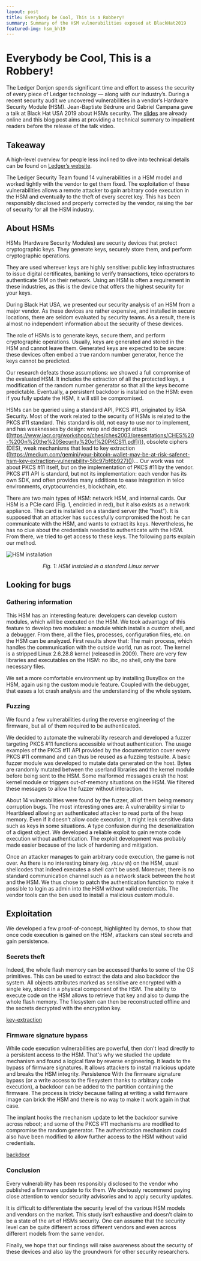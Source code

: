 ```yaml
---
layout: post
title: Everybody be Cool, This is a Robbery!
summary: Summary of the HSM vulnerabilities exposed at BlackHat2019
featured-img: hsm_bh19 
---
```


# Everybody be Cool, This is a Robbery!

The Ledger Donjon spends significant time and effort to assess the security of every piece of Ledger technology — along with our industry’s. During a recent security audit we uncovered vulnerabilities in a vendor’s Hardware Security Module (HSM). Jean-Baptiste Bédrune and Gabriel Campana gave a talk at Black Hat USA 2019 about HSMs security. The [slides](http://i.blackhat.com/USA-19/Thursday/us-19-Campana-Everybody-Be-Cool-This-Is-A-Robbery.pdf) are already online and this blog post aims at providing a technical summary to impatient readers before the release of the talk video.

## Takeaway

A high-level overview for people less inclined to dive into technical details can be found on [Ledger’s website](https://www.ledger.com/a-note-on-recent-research/).

The Ledger Security Team found 14 vulnerabilities in a HSM model and worked tightly with the vendor to get them fixed. The exploitation of these vulnerabilities allows a remote attacker to gain arbitrary code execution in the HSM and eventually to the theft of every secret key. This has been responsibly disclosed and properly corrected by the vendor, raising the bar of security for all the HSM industry.

## About HSMs

HSMs (Hardware Security Modules) are security devices that protect cryptographic keys. They generate keys, securely store them, and perform cryptographic operations.

They are used wherever keys are highly sensitive: public key infrastructures to issue digital certificates, banking to verify transactions, telco operators to authenticate SIM on their network. Using an HSM is often a requirement in these industries, as this is the device that offers the highest security for your keys.

During Black Hat USA, we presented our security analysis of an HSM from a major vendor. As these devices are rather expensive, and installed in secure locations, there are seldom evaluated by security teams. As a result, there is almost no independent information about the security of these devices.

The role of HSMs is to generate keys, secure them, and perform cryptographic operations. Usually, keys are generated and stored in the HSM and cannot leave them. Generated keys are expected to be secure: these devices often embed a true random number generator, hence the keys cannot be predicted.

Our research defeats those assumptions: we showed a full compromise of the evaluated HSM. It includes the extraction of all the protected keys, a modification of the random number generator so that all the keys become predictable. Eventually, a persistent backdoor is installed on the HSM: even if you fully update the HSM, it will still be compromised.

HSMs can be queried using a standard API, PKCS #11, originated by RSA Security. Most of the work related to the security of HSMs is related to the PKCS #11 standard. This standard is old, not easy to use nor to implement, and has weaknesses by design: wrap and decrypt attack ([https://www.iacr.org/workshops/ches/ches2003/presentations/CHES%20-%20On%20the%20Security%20of%20PKCS11.pdf]()), obsolete ciphers (DES), weak mechanisms that lead to key extraction ([https://medium.com/gemini/your-bitcoin-wallet-may-be-at-risk-safenet-hsm-key-extraction-vulnerability-58c97bf6b927]())... Our work was not about PKCS #11 itself, but on the implementation of PKCS #11 by the vendor. PKCS #11 API is standard, but not its implementation: each vendor has its own SDK, and often provides many additions to ease integration in telco environments, cryptocurrencies, blockchain, etc.

There are two main types of HSM: network HSM, and internal cards. Our HSM is a PCIe card (Fig. 1, encircled in red), but it also exists as a network appliance. This card is installed on a standard server (the “host”). It is supposed that an attacker has successfully compromised the host: he can communicate with the HSM, and wants to extract its keys. Nevertheless, he has no clue about the credentials needed to authenticate with the HSM. From there, we tried to get access to these keys. The following parts explain our method.

![HSM installation](/assets/hsm_bh2019/image1.jpg)

_<center>Fig. 1: HSM installed in a standard Linux server</center>_

## Looking for bugs

### Gathering information

This HSM has an interesting feature: developers can develop custom modules, which will be executed on the HSM. We took advantage of this feature to develop two modules: a module which installs a custom shell, and a debugger. 
From there, all the files, processes, configuration files, etc. on the HSM can be analyzed. First results show that:
The main process, which handles the communication with the outside world, run as root.
The kernel is a stripped Linux 2.6.28.8 kernel (released in 2009).
There are very few libraries and executables on the HSM: no libc, no shell, only the bare necessary files.

We set a more comfortable environment up by installing BusyBox on the HSM, again using the custom module feature. Coupled with the debugger, that eases a lot crash analysis and the understanding of the whole system.

### Fuzzing

We found a few vulnerabilities during the reverse engineering of the firmware, but all of them required to be authenticated.

We decided to automate the vulnerability research and developed a fuzzer targeting PKCS #11 functions accessible without authentication. The usage examples of the PKCS #11 API provided by the documentation cover every PKCS #11 command and can thus be reused as a fuzzing testsuite. A basic fuzzer module was developed to mutate data generated on the host. Bytes are randomly mutated between the userland libraries and the kernel module before being sent to the HSM. Some malformed messages crash the host kernel module or triggers out-of-memory situations on the HSM. We filtered these messages to allow the fuzzer without interaction.

About 14 vulnerabilities were found by the fuzzer, all of them being memory corruption bugs. The most interesting ones are:
A vulnerability similar to Heartbleed allowing an authenticated attacker to read parts of the heap memory. Even if it doesn’t allow code execution, it might leak sensitive data such as keys in some situations.
A type confusion during the deserialization of a digest object. We developed a reliable exploit to gain remote code execution without authentication. The exploit development was probably made easier because of the lack of hardening and mitigation.

Once an attacker manages to gain arbitrary code execution, the game is not over. As there is no interesting binary (eg. `/bin/sh`) on the HSM, usual shellcodes that indeed executes a shell can’t be used. Moreover, there is no standard communication channel such as a network stack between the host and the HSM. We thus chose to patch the authentication function to make it possible to login as admin into the HSM without valid credentials. The vendor tools can the ben used to install a malicious custom module.

## Exploitation

We developed a few proof-of-concept, highlighted by demos, to show that once code execution is gained on the HSM, attackers can steal secrets and gain persistence.

### Secrets theft

Indeed, the whole flash memory can be accessed thanks to some of the OS primitives. This can be used to extract the data and also backdoor the system. All objects attributes marked as sensitive are encrypted with a single key, stored in a physical component of the HSM. The ability to execute code on the HSM allows to retrieve that key and also to dump the whole flash memory. The filesystem can then be reconstructed offline and the secrets decrypted with the encryption key.

[key-extraction](/assets/hsm_bh2019/02-key-extraction.mp4)
<!-- TODO: insert key-extraction.mp4 -->

### Firmware signature bypass

While code execution vulnerabilities are powerful, then don't lead directly to a persistent access to the HSM. That's why we studied the update mechanism and found a logical flaw by reverse engineering. It leads to the bypass of firmware signatures. It allows attackers to install malicious update and breaks the HSM integrity.
Persistence
With the firmware signature bypass (or a write access to the filesystem thanks to arbitrary code execution), a backdoor can be added to the partition containing the firmware. The process is tricky because failing at writing a valid firmware image can brick the HSM and there is no way to make it work again in that case.

The implant hooks the mechanism update to let the backdoor survive across reboot; and some of the PKCS #11 mechanisms are modified to compromise the random generator. The authentication mechanism could also have been modified to allow further access to the HSM without valid credentials.

[backdoor](/assets/hsm_bh2019/03-random-backdoor.mp4)
<!-- TODO: insert random-backdoor.mp4 -->

### Conclusion

Every vulnerability has been responsibly disclosed to the vendor who published a firmware update to fix them. We obviously recommend paying close attention to vendor security advisories and to apply security updates.

It is difficult to differentiate the security level of the various HSM models and vendors on the market. This study isn’t exhaustive and doesn’t claim to be a state of the art of HSMs security. One can assume that the security level can be quite different across different vendors and even across different models from the same vendor.

Finally, we hope that our findings will raise awareness about the security of these devices and also lay the groundwork for other security researchers.
